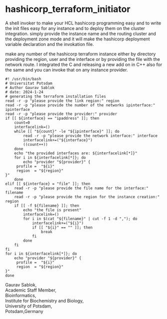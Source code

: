 # hashicorp_terraform_initiator
A shell invoker to make your HCL hashicorp programming easy and to write the init files easy for any instance and to deploy them on the cluster integration. simply provide the instance name and the routing cluster and the deployment zone mode and it will make the hashicorp deployment variable declaration and the invokation file. 

make any number of the hashicorp terraform instance either by directory providing the region, user and the interface or by providing the file with the network route.  I integrated the C and releasing a new add on in C++ also for the same and you can invoke that on any instance provider.
```
#! /usr/bin/bash
# Universitat Potsdam
# Author Gaurav Sablok
# date: 2024-1-24
# generating the terraform installation files
read -r -p "please provide the link region:" region
read -r -p "please provide the number of the networks ipinterface:" ipinterface
read -r -p "please provide the provider:" provider
if [[ ${interface} == "ipaddress" ]]; then
    count=0
    interfacelink=()
    while [[ "${count}" -le "${ipinterface}" ]]; do
        read -r -p "please provide the network interface:" interface
        interfacelink+=("${interface}")
        ((count++))
    done
    echo "the provided interfaces are: ${interfacelink[*]}"
    for i in ${interfacelink[*]}; do
        echo "provider "${provider}" {
     profile =  "${i}"
     region  = "${region}"
}"
    done
elif [[ ${interface} = "file" ]]; then
    read -r -p "please provide the file name for the interface:" filename
    read -r -p "please provide the region for the instance creation:" region
    if [[ -f ${filename} ]]; then
        echo "the file is present"
        interfacelink=()
        for i in $(cat "${filename}" | cut -f 1 -d ","); do
            interfacelink+=("${i}")
            if [[ "${i}" == "" ]]; then
                break
            fi
        done
    fi
fi
for i in ${interfacelink[*]}; do
    echo "provider "${provider}" {
     profile =  "${i}"
     region  = "${region}"
}"
done
```

Gaurav Sablok, \
Academic Staff Member, \
Bioinformatics,\
Institute for Biochemistry and Biology, \
University of Potsdam, \
Potsdam,Germany
